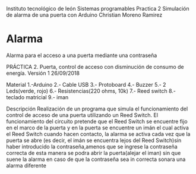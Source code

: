 Instituto tecnológico de león
Sistemas programables
Practica 2
Simulación de alarma de una puerta con Arduino
Christian Moreno Ramirez

# Alarma
Alarma para el acceso a una puerta mediante una contraseña

PRÁCTICA 2. Puerta, control de acceso con disminución de consumo de energía. Versión 1	26/09/2018

Material
1.-Arduino
2.- Cable USB
3.- Protoboard
4.- Buzzer
5.- 2 Leds(verde, rojo)
6.- Resistencias(220 ohms, 10k)
7.- Reed switch
8.- teclado matricial
9.- iman

Descripción
Realización de un programa que simula el funcionamiento del control de acceso de una puerta utilizando un Reed Switch.
El funcionamiento del circuito pretende que el Reed Switch se encuentre fijo en el marco de la puerta y en la puerta se encuentre un imán el cual activa el Reed Switch cuando hacen contacto, 
la alarma se activa cada vez que la puerta se abre (es decir, el imán se encuentra lejos del Reed Switch)sin haber introducido la contraseña,amenos que se ingrese la contraseña correcta de esta manera se podra abrir la puerta(alejar el iman) 
sin que suene la alarma en caso de que la contraseña sea in correcta sonara una alarma diferente


